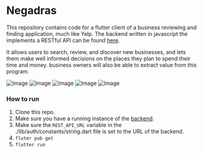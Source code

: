# Negadras

This repository contains code for a flutter client of a business reviewing and finding application, much like Yelp. The backend written in javascript the implements a RESTful API can be found [here](https://github.com/Aymen-Mohammednur/Negadras-Backend "Negadras Backend Link"). 

It allows users to search, review, and discover new businesses, and lets them make well informed decisions on the places they plan to spend their time and money. business owners will also be able to extract value from this program.

![Image](https://i.imgur.com/yNX5ZM5.jpeg "Sign up page")
![Image](https://i.imgur.com/Lk1Uaaj.jpeg "Log in page")
![Image](https://i.imgur.com/nj50tEP.jpeg "Business List")
![Image](https://i.imgur.com/OH9I6IM.jpeg "Categories List")
![Image](https://i.imgur.com/9jKRbTQ.jpeg "Favourites List")



### How to run
1. Clone this repo.
2. Make sure you have a running instance of the [backend](https://github.com/Aymen-Mohammednur/Negadras-Backend "Negadras Backend Link").
3. Make sure the `REST_API_URL` variable in the ./lib/auth/constants/string.dart file is set to the URL of the backend.
4. `fluter pub get`
5. `flutter run`

